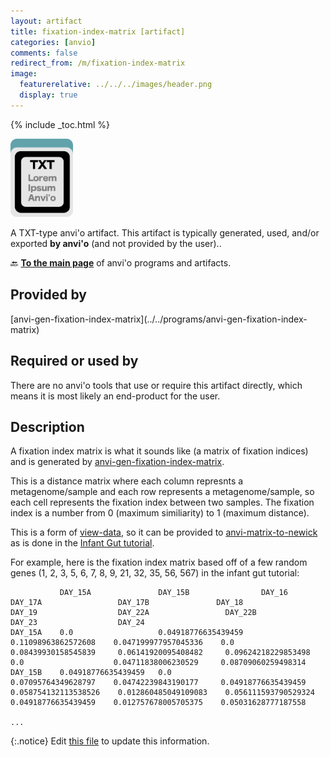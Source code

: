 ```yaml
---
layout: artifact
title: fixation-index-matrix [artifact]
categories: [anvio]
comments: false
redirect_from: /m/fixation-index-matrix
image:
  featurerelative: ../../../images/header.png
  display: true
---
```



{% include _toc.html %}


<img src="../../images/icons/TXT.png" alt="TXT" style="width:100px; border:none" />

A TXT-type anvi'o artifact. This artifact is typically generated, used, and/or exported **by anvi'o** (and not provided by the user)..

🔙 **[To the main page](../../)** of anvi'o programs and artifacts.

## Provided by


<p style="text-align: left" markdown="1"><span class="artifact-p">[anvi-gen-fixation-index-matrix](../../programs/anvi-gen-fixation-index-matrix)</span></p>


## Required or used by


There are no anvi'o tools that use or require this artifact directly, which means it is most likely an end-product for the user.


## Description

A fixation index matrix is what it sounds like (a matrix of fixation indices) and is generated by <span class="artifact-p">[anvi-gen-fixation-index-matrix](/software/anvio/help/main/programs/anvi-gen-fixation-index-matrix)</span>. 

This is a distance matrix where each column represnts a metagenome/sample and each row represents a metagenome/sample, so each cell represents the fixation index between two samples. The fixation index is a number from 0 (maximum similiarity) to 1 (maximum distance). 

This is a form of <span class="artifact-n">[view-data](/software/anvio/help/main/artifacts/view-data)</span>, so it can be provided to <span class="artifact-p">[anvi-matrix-to-newick](/software/anvio/help/main/programs/anvi-matrix-to-newick)</span> as is done in the [Infant Gut tutorial](https://merenlab.org/tutorials/infant-gut/#measuring-distances-between-metagenomes-with-fst). 

For example, here is the fixation index matrix based off of a few random genes (1, 2, 3, 5, 6, 7, 8, 9, 21, 32, 35, 56, 567) in the infant gut tutorial: 

               DAY_15A               DAY_15B                DAY_16                 DAY_17A                 DAY_17B               DAY_18                  DAY_19                  DAY_22A                 DAY_22B                DAY_23                  DAY_24
    DAY_15A    0.0                   0.04918776635439459    0.11098963862572608    0.047199977957045336    0.0                   0.08439930158545839     0.06141920095408482     0.09624218229853498     0.0                    0.04711838006230529     0.08709060259498314
    DAY_15B    0.04918776635439459   0.0                    0.07095764349628797    0.04742239843190177     0.04918776635439459   0.058754132113538526    0.012860485049109083    0.056111593790529324    0.04918776635439459    0.012757678005705375    0.05031628777187558

    ...


{:.notice}
Edit [this file](https://github.com/merenlab/anvio/tree/master/anvio/docs/artifacts/fixation-index-matrix.md) to update this information.

